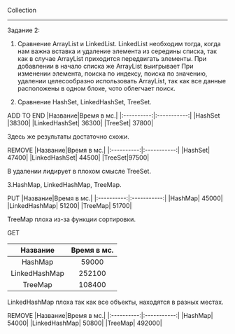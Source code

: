 Collection
_________________________
Задание 2:

1. Сравнение ArrayList и LinkedList.
LinkedList необходим тогда, когда нам важна вставка и удаление элемента из середины списка, так как в случае ArrayList приходится передвигать элементы. 
При добавлении в начало списка же ArrayList выигрывает
При изменении элемента, поиска по индексу, поиска по значению, удалении целесообразно использовать ArrayList, так как все данные расположены в одном блоке, чото облегчает поиск.

2. Сравнение HashSet, LinkedHashSet, TreeSet.

ADD TO END
|Название|Время в мс.|
|:----------:|:-----------:|
|HashSet |38300|
|LinkedHashSet| 36300|
|TreeSet| 37800|

Здесь же результаты достаточно схожи.

REMOVE
|Название|Время в мс.|
|:----------:|:-----------:|
|HashSet| 47400|
|LinkedHashSet| 44500|
|TreeSet|97500|

В удалении лидирует в плохом смысле TreeSet.

3.HashMap, LinkedHashMap, TreeMap.

PUT
|Название|Время в мс.|
|:----------:|:-----------:|
|HashMap| 45000|
|LinkedHashMap| 51200|
|TreeMap| 51700|

TreeMap плоха из-за функции сортировки.

GET

|Название|Время в мс.|
|:----------:|:-----------:|
|HashMap| 59000|
|LinkedHashMap| 252100|
|TreeMap| 108400|

LinkedHashMap плоха так как все объекты, находятся в разных местах.

REMOVE
|Название|Время в мс.|
|:----------:|:-----------:|
|HashMap| 54000|
|LinkedHashMap| 50800|
|TreeMap| 492000|



